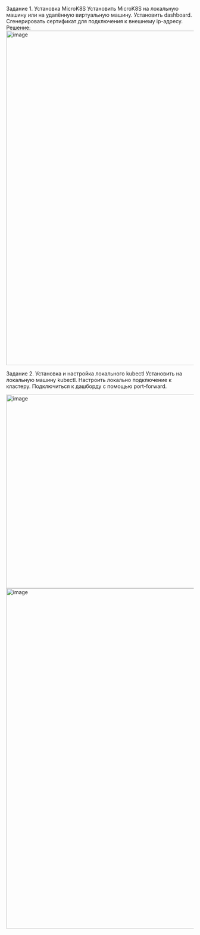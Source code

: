 Задание 1. Установка MicroK8S
Установить MicroK8S на локальную машину или на удалённую виртуальную машину.
Установить dashboard.
Сгенерировать сертификат для подключения к внешнему ip-адресу.
Решение:
<img width="898" alt="image" src="https://github.com/user-attachments/assets/02ead11e-bfd9-4d5b-8bec-79d860da0b6e">

Задание 2. Установка и настройка локального kubectl
Установить на локальную машину kubectl.
Настроить локально подключение к кластеру.
Подключиться к дашборду с помощью port-forward.

<img width="520" alt="image" src="https://github.com/user-attachments/assets/cea716f6-b934-41ec-af4e-e2071f1031f6">
<img width="914" alt="image" src="https://github.com/user-attachments/assets/271a19de-5e2f-4455-b6bb-f3640480fa7a">

